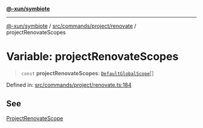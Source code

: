 [**@-xun/symbiote**](../../../../../README.md)

***

[@-xun/symbiote](../../../../../README.md) / [src/commands/project/renovate](../README.md) / projectRenovateScopes

# Variable: projectRenovateScopes

> `const` **projectRenovateScopes**: [`DefaultGlobalScope`](../../../../configure/enumerations/DefaultGlobalScope.md)[]

Defined in: [src/commands/project/renovate.ts:184](https://github.com/Xunnamius/symbiote/blob/16e65ca9568c2c290d9cbc170fcee40ca3a63520/src/commands/project/renovate.ts#L184)

## See

[ProjectRenovateScope](../../../../configure/enumerations/DefaultGlobalScope.md)
